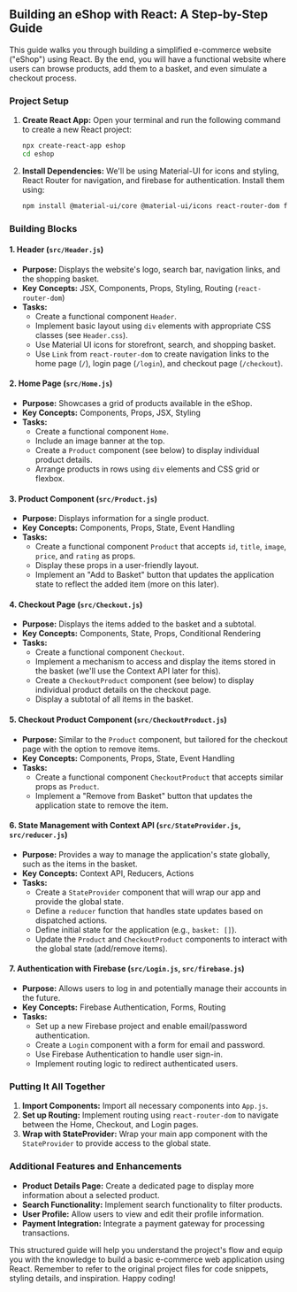 ## Building an eShop with React: A Step-by-Step Guide

This guide walks you through building a simplified e-commerce website ("eShop") using React. By the end, you will have a functional website where users can browse products, add them to a basket, and even simulate a checkout process.

### Project Setup

1. **Create React App:** Open your terminal and run the following command to create a new React project:

   ```bash
   npx create-react-app eshop
   cd eshop 
   ```

2. **Install Dependencies:** We'll be using Material-UI for icons and styling, React Router for navigation, and firebase for authentication. Install them using:

   ```bash
   npm install @material-ui/core @material-ui/icons react-router-dom firebase react-currency-format
   ```

### Building Blocks

#### 1. Header (`src/Header.js`)

   - **Purpose:** Displays the website's logo, search bar, navigation links, and the shopping basket.
   - **Key Concepts:** JSX, Components, Props, Styling, Routing (`react-router-dom`)
   - **Tasks:**
     - Create a functional component `Header`.
     - Implement basic layout using `div` elements with appropriate CSS classes (see `Header.css`).
     - Use Material UI icons for storefront, search, and shopping basket.
     - Use `Link` from `react-router-dom` to create navigation links to the home page (`/`), login page (`/login`), and checkout page (`/checkout`). 

#### 2. Home Page (`src/Home.js`)

   - **Purpose:** Showcases a grid of products available in the eShop.
   - **Key Concepts:** Components, Props, JSX, Styling
   - **Tasks:**
     - Create a functional component `Home`.
     - Include an image banner at the top.
     - Create a `Product` component (see below) to display individual product details.
     - Arrange products in rows using `div` elements and CSS grid or flexbox.

#### 3. Product Component (`src/Product.js`)

   - **Purpose:** Displays information for a single product.
   - **Key Concepts:** Components, Props, State, Event Handling
   - **Tasks:**
     - Create a functional component `Product` that accepts `id`, `title`, `image`, `price`, and `rating` as props.
     - Display these props in a user-friendly layout.
     - Implement an "Add to Basket" button that updates the application state to reflect the added item (more on this later).

#### 4. Checkout Page (`src/Checkout.js`)

   - **Purpose:** Displays the items added to the basket and a subtotal.
   - **Key Concepts:** Components, State, Props, Conditional Rendering
   - **Tasks:**
     - Create a functional component `Checkout`.
     - Implement a mechanism to access and display the items stored in the basket (we'll use the Context API later for this).
     - Create a `CheckoutProduct` component (see below) to display individual product details on the checkout page.
     - Display a subtotal of all items in the basket.

#### 5. Checkout Product Component (`src/CheckoutProduct.js`)

   - **Purpose:** Similar to the `Product` component, but tailored for the checkout page with the option to remove items.
   - **Key Concepts:** Components, Props, State, Event Handling
   - **Tasks:**
     - Create a functional component `CheckoutProduct` that accepts similar props as `Product`.
     - Implement a "Remove from Basket" button that updates the application state to remove the item.

#### 6. State Management with Context API (`src/StateProvider.js`, `src/reducer.js`)

   - **Purpose:** Provides a way to manage the application's state globally, such as the items in the basket.
   - **Key Concepts:** Context API, Reducers, Actions
   - **Tasks:**
     - Create a `StateProvider` component that will wrap our app and provide the global state.
     - Define a `reducer` function that handles state updates based on dispatched actions.
     - Define initial state for the application (e.g., `basket: []`).
     - Update the `Product` and `CheckoutProduct` components to interact with the global state (add/remove items).

#### 7. Authentication with Firebase (`src/Login.js`, `src/firebase.js`)

   - **Purpose:** Allows users to log in and potentially manage their accounts in the future.
   - **Key Concepts:** Firebase Authentication, Forms, Routing
   - **Tasks:**
     - Set up a new Firebase project and enable email/password authentication.
     - Create a `Login` component with a form for email and password.
     - Use Firebase Authentication to handle user sign-in.
     - Implement routing logic to redirect authenticated users.

### Putting It All Together

1. **Import Components:** Import all necessary components into `App.js`.
2. **Set up Routing:** Implement routing using `react-router-dom` to navigate between the Home, Checkout, and Login pages.
3. **Wrap with StateProvider:** Wrap your main app component with the `StateProvider` to provide access to the global state.

### Additional Features and Enhancements

- **Product Details Page:** Create a dedicated page to display more information about a selected product.
- **Search Functionality:** Implement search functionality to filter products.
- **User Profile:** Allow users to view and edit their profile information.
- **Payment Integration:** Integrate a payment gateway for processing transactions.

This structured guide will help you understand the project's flow and equip you with the knowledge to build a basic e-commerce web application using React. Remember to refer to the original project files for code snippets, styling details, and inspiration. Happy coding! 
